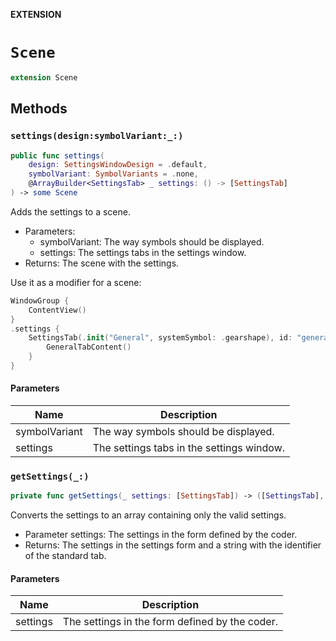 **EXTENSION**

# `Scene`
```swift
extension Scene
```

## Methods
### `settings(design:symbolVariant:_:)`

```swift
public func settings(
    design: SettingsWindowDesign = .default,
    symbolVariant: SymbolVariants = .none,
    @ArrayBuilder<SettingsTab> _ settings: () -> [SettingsTab]
) -> some Scene
```

Adds the settings to a scene.
- Parameters:
  - symbolVariant: The way symbols should be displayed.
  - settings: The settings tabs in the settings window.
- Returns: The scene with the settings.

Use it as a modifier for a scene:
```swift
WindowGroup {
    ContentView()
}
.settings {
    SettingsTab(.init("General", systemSymbol: .gearshape), id: "general-tab") {
        GeneralTabContent()
    }
}
```

#### Parameters

| Name | Description |
| ---- | ----------- |
| symbolVariant | The way symbols should be displayed. |
| settings | The settings tabs in the settings window. |

### `getSettings(_:)`

```swift
private func getSettings(_ settings: [SettingsTab]) -> ([SettingsTab], String)
```

Converts the settings to an array containing only the valid settings.
- Parameter settings: The settings in the form defined by the coder.
- Returns: The settings in the settings form and a string with the identifier of the standard tab.

#### Parameters

| Name | Description |
| ---- | ----------- |
| settings | The settings in the form defined by the coder. |